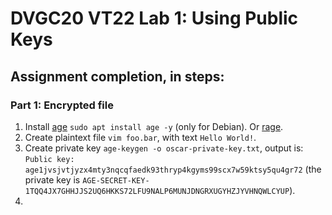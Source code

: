 # DVGC20 VT22 Lab 1: Using Public Keys
## Assignment completion, in steps:
### Part 1: Encrypted file
1. Install [age](https://github.com/FiloSottile/age) `sudo apt install age -y` (only for Debian). Or [rage](https://github.com/str4d/rage).
2. Create plaintext file `vim foo.bar`, with text `Hello World!`.
3. Create private key `age-keygen -o oscar-private-key.txt`, output is: `Public key: age1jvsjvtjyzx4mty3nqcqfaedk93thryp4kgyms99scx7w59ktsy5qu4gr72` (the private key is `AGE-SECRET-KEY-1TQQ4JX7GHHJJS2UQ6HKKS72LFU9NALP6MUNJDNGRXUGYHZJYVHNQWLCYUP`).
4. 
